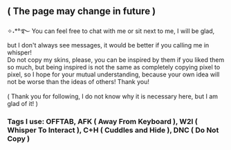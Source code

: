 ## ( The page may change in future ) 
✧˖*°࿐ You can feel free to chat with me or sit next to me, I will be glad, but I don't always see messages, it would be better if you calling me in whisper!<br/>
Do not copy my skins, please, you can be inspired by them if you liked them so much, but being inspired is not the same as completely copying pixel to pixel, so I hope for your mutual understanding, because your own idea will not be worse than the ideas of others! Thank you!<br/>
<br/>( Thank you for following, I do not know why it is necessary here, but I am glad of it! )
### Tags I use: OFFTAB, AFK ( Away From Keyboard ), W2I ( Whisper To Interact ), C+H ( Cuddles and Hide ), DNC ( Do Not Copy )
